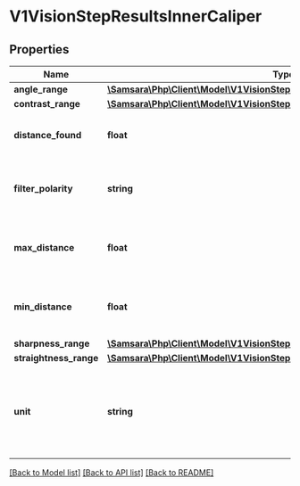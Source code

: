 # V1VisionStepResultsInnerCaliper

## Properties
Name | Type | Description | Notes
------------ | ------------- | ------------- | -------------
**angle_range** | [**\Samsara\Php\Client\Model\V1VisionStepResultsInnerCaliperAngleRange**](V1VisionStepResultsInnerCaliperAngleRange.md) |  | [optional] 
**contrast_range** | [**\Samsara\Php\Client\Model\V1VisionStepResultsInnerCaliperContrastRange**](V1VisionStepResultsInnerCaliperContrastRange.md) |  | [optional] 
**distance_found** | **float** | The distance found between the found edges | [optional] 
**filter_polarity** | **string** | The configured polarity for finding edges | [optional] [default to 'LIGHT TO DARK']
**max_distance** | **float** | The maximum allowed distance threshold | [optional] 
**min_distance** | **float** | The minumum allowed distance threshold | [optional] 
**sharpness_range** | [**\Samsara\Php\Client\Model\V1VisionStepResultsInnerCaliperSharpnessRange**](V1VisionStepResultsInnerCaliperSharpnessRange.md) |  | [optional] 
**straightness_range** | [**\Samsara\Php\Client\Model\V1VisionStepResultsInnerCaliperStraightnessRange**](V1VisionStepResultsInnerCaliperStraightnessRange.md) |  | [optional] 
**unit** | **string** | The measurement unit of the distance found and the min and max distance threshold | [optional] 

[[Back to Model list]](../../README.md#documentation-for-models) [[Back to API list]](../../README.md#documentation-for-api-endpoints) [[Back to README]](../../README.md)


